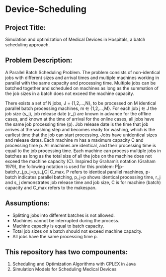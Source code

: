 # Device-Scheduling

## Project Title:
Simulation and optimization of Medical Devices in Hospitals, a batch scheduling approach.

## Problem Description:
A Parallel Batch Scheduling Problem.
The problem consists of non-identical jobs with different sizes and arrival times and multiple machines working in parallel with the same capacity and processing time. 
Multiple jobs can be batched together and scheduled on machines as long as the summation of the job sizes in a batch does not exceed the machine capacity. 

There exists a set of N jobs, J = {1,2,...,N}, to be processed on M identical parallel batch processing machines, m ∈ {1,2,...,M}. 
For each job j ∈ J the job size (s_j), job release date (r_j) are known in advance for the offline cases, and known at the time of arrival for the online cases, all jobs have the same job processing time (p). 
Job release date is the time that job arrives at the washing step and becomes ready for washing, which is the earliest time that the job can start processing. 
Jobs have unidentical sizes and release dates. 
Each machine m  has a maximum capacity C and processing time p. 
All machines are identical, and their processing time is equal to the job processing time. 
Each machine can process multiple jobs in batches as long as the total size of all the jobs on the machine does not exceed the machine capacity (C). 
Inspired by Graham’s notation (Graham 1979), the following notation is used for this problem: P|p-batch,r_j,p_j=p,s_j,C| C_max. P refers to identical parallel machines, p-batch indicates parallel batching, p_j=p shows identical processing time, r_j  and s_j  demonstrates job release time and job size, C is for machine (batch) capacity and C_max refers to the makespan.

## Assumptions:
-	Splitting jobs into different batches is not allowed.
- Machines cannot be interrupted during the process.
- Machine capacity is equal to batch capacity.
- Total job sizes on a batch should not exceed machine capacity.
- All jobs have the same processing time p.

## This repository has two compounents:
  1. Scheduling and Optimization Algorithms with CPLEX in Java 
  2. Simulation Models for Scheduling Medical Devices 
